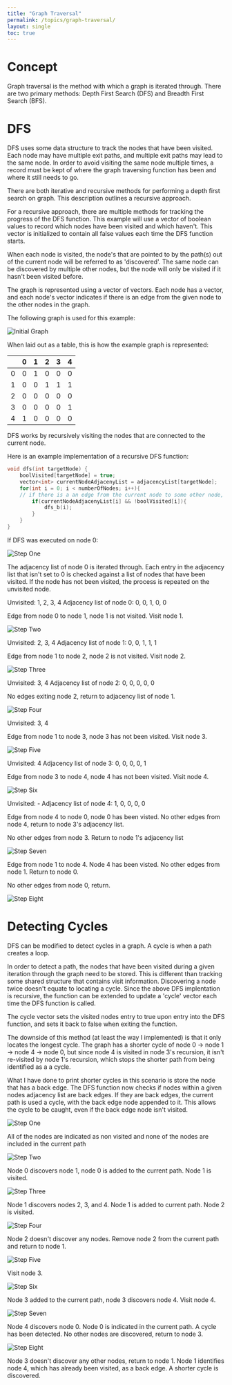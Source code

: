 ```yaml
---
title: "Graph Traversal"
permalink: /topics/graph-traversal/
layout: single
toc: true
---
```

# Concept

Graph traversal is the method with which a graph is iterated through. There are two primary methods: Depth First Search (DFS) and Breadth First Search (BFS).

# DFS

DFS uses some data structure to track the nodes that have been visited. Each node may have multiple exit paths, and multiple exit paths may lead to the same node. In order to avoid visiting the same node multiple times, a record must be kept of where the graph traversing function has been and where it still needs to go. 

There are both iterative and recursive methods for performing a depth first search on graph. This description outlines a recursive approach.

For a recursive approach, there are multiple methods for tracking the progress of the DFS function. This example will use a vector of boolean values to record which nodes have been visited and which haven't. This vector is initialized to contain all false values each time the DFS function starts.

When each node is visited, the node's that are pointed to by the path(s) out of the current node will be referred to as 'discovered'. The same node can be discovered by multiple other nodes, but the node will only be visited if it hasn't been visited before. 


The graph is represented using a vector of vectors. Each node has a vector, and each node's vector indicates if there is an edge from the given node to the other nodes in the graph. 

The following graph is used for this example:

![Initial Graph](/structures-algorithms/assets/images/gt-initial.jpg)

When laid out as a table, this is how the example graph is represented:

|   | 0 | 1 | 2 | 3 | 4 |
|:-:|:-:|:-:|:-:|:-:|:-:|
| 0 | 0 | 1 | 0 | 0 | 0 |
| 1 | 0 | 0 | 1 | 1 | 1 |
| 2 | 0 | 0 | 0 | 0 | 0 |
| 3 | 0 | 0 | 0 | 0 | 1 |
| 4 | 1 | 0 | 0 | 0 | 0 |


DFS works by recursively visiting the nodes that are connected to the current node. 

Here is an example implementation of a recursive DFS function:
```c++
void dfs(int targetNode) {
    boolVisited[targetNode] = true;
    vector<int> currentNodeAdjacenyList = adjacencyList[targetNode];
    for(int i = 0; i < numberOfNodes; i++){
    // if there is a an edge from the current node to some other node, and the other node has not been visited, visit it
        if(currentNodeAdjacenyList[i] && !boolVisited[i]){
            dfs_b(i);
        }
    }
}
```
If DFS was executed on node 0:

![Step One](/structures-algorithms/assets/images/graph-traversal/gt-1.jpg)

The adjacency list of node 0 is iterated through. Each entry in the adjacency list that isn't set to 0 is checked against a list of nodes that have been visited. If the node has not been visited, the process is repeated on the unvisited node. 

Unvisited: 1, 2, 3, 4
Adjacency list of node 0: 0, 0, 1, 0, 0

Edge from node 0 to node 1, node 1 is not visited. Visit node 1.

![Step Two](/structures-algorithms/assets/images/graph-traversal/gt-2.jpg)

Unvisited: 2, 3, 4
Adjacency list of node 1: 0, 0, 1, 1, 1

Edge from node 1 to node 2, node 2 is not visited. Visit node 2.

![Step Three](/structures-algorithms/assets/images/graph-traversal/gt-3.jpg)

Unvisited: 3, 4
Adjacency list of node 2: 0, 0, 0, 0, 0

No edges exiting node 2, return to adjacency list of node 1.

![Step Four](/structures-algorithms/assets/images/graph-traversal/gt-4.jpg)

Unvisited: 3, 4

Edge from node 1 to node 3, node 3 has not been visited. Visit node 3.

![Step Five](/structures-algorithms/assets/images/graph-traversal/gt-5.jpg)

Unvisited: 4
Adjacency list of node 3: 0, 0, 0, 0, 1

Edge from node 3 to node 4, node 4 has not been visited. Visit node 4.


![Step Six](/structures-algorithms/assets/images/graph-traversal/gt-6.jpg)

Unvisited: -
Adjacency list of node 4: 1, 0, 0, 0, 0

Edge from node 4 to node 0, node 0 has been visted. No other edges from node 4, return to node 3's adjacency list.

No other edges from node 3. Return to node 1's adjacency list


![Step Seven](/structures-algorithms/assets/images/graph-traversal/gt-7.jpg)

Edge from node 1 to node 4. Node 4 has been visted. No other edges from node 1. Return to node 0. 

No other edges from node 0, return.

![Step Eight](/structures-algorithms/assets/images/graph-traversal/gt-8.jpg)

# Detecting Cycles

DFS can be modified to detect cycles in a graph. A cycle is when a path creates a loop. 

In order to detect a path, the nodes that have been visited during a given iteration through the graph need to be stored. This is different than tracking some shared structure that contains visit information. Discovering a node twice doesn't equate to locating a cycle. Since the above DFS implentation is recursive, the function can be extended to update a 'cycle' vector each time the DFS function is called.

The cycle vector sets the visited nodes entry to true upon entry into the DFS function, and sets it back to false when exiting the function. 

The downside of this method (at least the way I implemented) is that it only locates the longest cycle. The graph has a shorter cycle of node 0 -> node 1 -> node 4 -> node 0, but since node 4 is visited in node 3's recursion, it isn't re-visited by node 1's recursion, which stops the shorter path from being identified as a a cycle.

What I have done to print shorter cycles in this scenario is store the node that has a back edge. The DFS function now checks if nodes within a given nodes adjacency list are back edges. If they are back edges, the current path is used a cycle, with the back edge node appended to it. This allows the cycle to be caught, even if the back edge node isn't visited. 

![Step One](/structures-algorithms/assets/images/cycle-detection/cd-init.jpg)

All of the nodes are indicated as non visited and none of the nodes are included in the current path

![Step Two](/structures-algorithms/assets/images/cycle-detection/cd-1.jpg)

Node 0 discovers node 1, node 0 is added to the current path. Node 1 is visited.

![Step Three](/structures-algorithms/assets/images/cycle-detection/cd-2.jpg)

Node 1 discovers nodes 2, 3, and 4. Node 1 is added to current path. Node 2 is visited.

![Step Four](/structures-algorithms/assets/images/cycle-detection/cd-3.jpg)

Node 2 doesn't discover any nodes. Remove node 2 from the current path and return to node 1.

![Step Five](/structures-algorithms/assets/images/cycle-detection/cd-4.jpg)

Visit node 3.

![Step Six](/structures-algorithms/assets/images/cycle-detection/cd-5.jpg)

Node 3 added to the current path, node 3 discovers node 4. Visit node 4.

![Step Seven](/structures-algorithms/assets/images/cycle-detection/cd-6.jpg)

Node 4 discovers node 0. Node 0 is indicated in the current path. A cycle has been detected. No other nodes are discovered, return to node 3.

![Step Eight](/structures-algorithms/assets/images/cycle-detection/cd-7.jpg)

Node 3 doesn't discover any other nodes, return to node 1. Node 1 identifies node 4, which has already been visited, as a back edge. A shorter cycle is discovered. 
